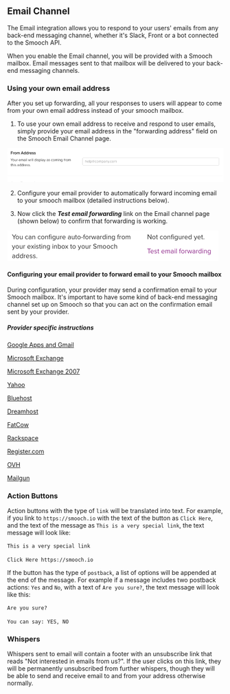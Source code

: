 ## Email Channel

The Email integration allows you to respond to your users' emails from any back-end messaging channel, whether it's Slack, Front or a bot connected to the Smooch API.

When you enable the Email channel, you will be provided with a Smooch mailbox. Email messages sent to that mailbox will be delivered to your back-end messaging channels.

### Using your own email address

After you set up forwarding, all your responses to users will appear to come from your own email address instead of your smooch mailbox.

1. To use your own email address to receive and respond to user emails, simply provide your email address in the "forwarding address" field on the Smooch Email Channel page.

![input forwarding address](/images/input_forwarding_email.png)

2. Configure your email provider to automatically forward incoming email to your smooch mailbox (detailed instructions below).

3. Now click the _**Test email forwarding**_ link on the Email channel page (shown below) to confirm that forwarding is working.

![test email forwarding](/images/test_forwarding_email.png)


#### Configuring your email provider to forward email to your Smooch mailbox

During configuration, your provider may send a confirmation email to your Smooch mailbox. It's important to have some kind of back-end messaging channel set up on Smooch so that you can act on the confirmation email sent by your provider.

##### Provider specific instructions

[Google Apps and Gmail](https://support.google.com/mail/answer/10957)

[Microsoft Exchange](https://technet.microsoft.com/en-us/library/dd351134.aspx)

[Microsoft Exchange 2007](https://technet.microsoft.com/en-us/magazine/dd547068.aspx)

[Yahoo](https://help.yahoo.com/kb/SLN17371.html)

[Bluehost](https://my.bluehost.com/cgi/help/forwarders)

[Dreamhost](http://wiki.dreamhost.com/Email_Setup)

[FatCow](http://www.fatcow.com/knowledgebase/read_article.bml?kbid=5745)

[Rackspace](https://support.rackspace.com/how-to/set-up-email-forwarding-on-cloud-sites/)

[Register.com](https://forum.web.com/register/faq/)

[OVH](http://help.ovh.co.uk/CreateEmailRedirection)

[Mailgun](https://documentation.mailgun.com/api-routes.html#actions)

### Action Buttons

Action buttons with the type of `link` will be translated into text. For example, if you link to `https://smooch.io` with the text of the button as `Click Here`, and the text of the message as `This is a very special link`, the text message will look like:

```
This is a very special link

Click Here https://smooch.io
```

If the button has the type of `postback`, a list of options will be appended at the end of the message. For example if a message includes two postback actions: `Yes` and `No`, with a text of `Are you sure?`, the text message will look like this:

```
Are you sure?

You can say: YES, NO
```

### Whispers

Whispers sent to email will contain a footer with an unsubscribe link that reads "Not interested in emails from us?".
If the user clicks on this link, they will be permanently unsubscribed from further whispers, though they will be able to send and receive email to and from your address otherwise normally.

